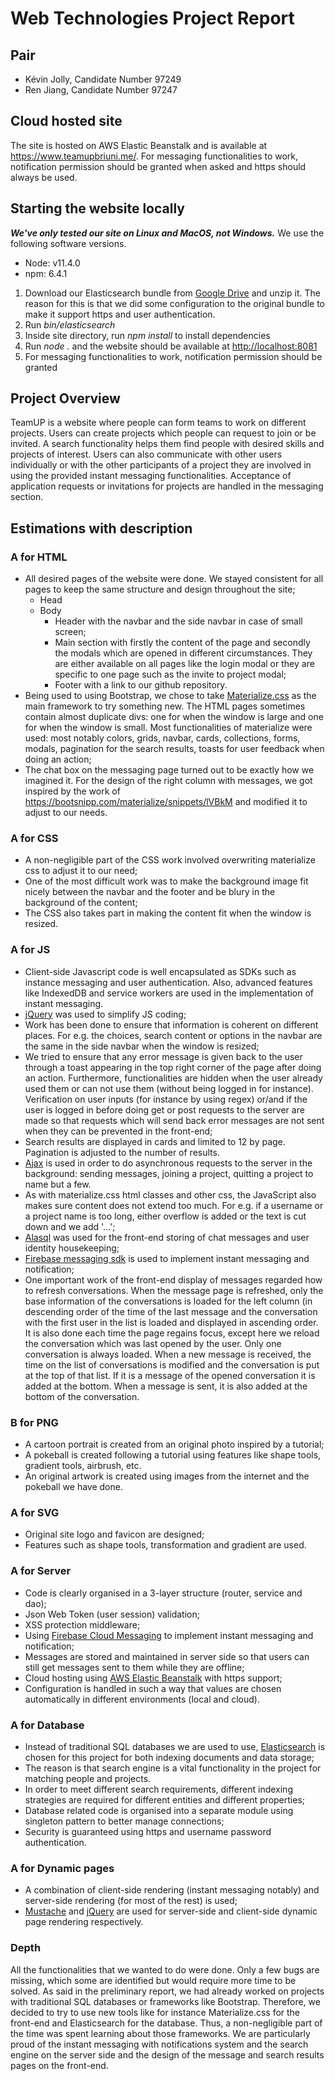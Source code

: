 # Web Technologies Project Report

## Pair
* Kévin Jolly, Candidate Number 97249
* Ren Jiang, Candidate Number 97247

## Cloud hosted site
The site is hosted on AWS Elastic Beanstalk and is available at <https://www.teamupbriuni.me/>. For messaging functionalities to work, notification permission should be granted when asked and https should always be used.

## Starting the website locally

***We've only tested our site on Linux and MacOS, not Windows.*** We use the following software versions.
* Node: v11.4.0
* npm: 6.4.1

1. Download our Elasticsearch bundle from [Google Drive](https://drive.google.com/file/d/1T0pKt31EHrQKyf-4EPELZ_0NneCTkKnH/view?usp=sharing) and unzip it. The reason for this is that we did some configuration to the original bundle to make it support https and user authentication.
2. Run *bin/elasticsearch*
3. Inside site directory, run *npm install* to install dependencies
4. Run *node .* and the website should be available at <http://localhost:8081>
5. For messaging functionalities to work, notification permission should be granted

## Project Overview
TeamUP is a website where people can form teams to work on different projects. Users can create projects which people can request to join or be invited. A search functionality helps them find people with desired skills and projects of interest. Users can also communicate with other users individually or with the other participants of a project they are involved in using the provided instant messaging functionalities. Acceptance of application requests or invitations for projects are handled in the messaging section.

## Estimations with description

### A for HTML
* All desired pages of the website were done. We stayed consistent for all pages to keep the same structure and design throughout the site; 
    * Head 
    * Body
        * Header with the navbar and the side navbar in case of small screen;
        * Main section with firstly the content of the page and secondly the modals which are opened in different circumstances. They are either available on all pages like the login modal or they are specific to one page such as the invite to project modal;
        * Footer with a link to our github repository.
* Being used to using Bootstrap, we chose to take [Materialize.css](https://materializecss.com/) as the main framework to try something new. The HTML pages sometimes contain almost duplicate divs: one for when the window is large and one for when the window is small. Most functionalities of materialize were used: most notably colors, grids, navbar, cards, collections, forms, modals, pagination for the search results, toasts for user feedback when doing an action;
* The chat box on the messaging page turned out to be exactly how we imagined it. For the design of the right column with messages, we got inspired by the work of https://bootsnipp.com/materialize/snippets/lVBkM and modified it to adjust to our needs.

### A for CSS
* A non-negligible part of the CSS work involved overwriting materialize css to adjust it to our need;
* One of the most difficult work was to make the background image fit nicely between the navbar and the footer and be blury in the background of the content;
* The CSS also takes part in making the content fit when the window is resized.

### A for JS
* Client-side Javascript code is well encapsulated as SDKs such as instance messaging and user authentication. Also, advanced features like IndexedDB and service workers are used in the implementation of instant messaging.
* [jQuery](https://jquery.com/) was used to simplify JS coding;
* Work has been done to ensure that information is coherent on different places. For e.g. the choices, search content or options in the navbar are the same in the side navbar when the window is resized;
* We tried to ensure that any error message is given back to the user through a toast appearing in the top right corner of the page after doing an action. Furthermore, functionalities are hidden when the user already used them or can not use them (without being logged in for instance). Verification on user inputs (for instance by using regex) or/and if the user is logged in before doing get or post requests to the server are made so that requests which will send back error messages are not sent when they can be prevented in the front-end;
* Search results are displayed in cards and limited to 12 by page. Pagination is adjusted to the number of results.
* [Ajax](https://www.w3schools.com/js/js_ajax_intro.asp) is used in order to do asynchronous requests to the server in the background: sending messages, joining a project, quitting a project to name but a few.
* As with materialize.css html classes and other css, the JavaScript also makes sure content does not extend too much. For e.g. if a username or a project name is too long, either overflow is added or the text is cut down and we add '...';
* [Alasql](http://alasql.org/) was used for the front-end storing of chat messages and user identity housekeeping;
* [Firebase messaging sdk](https://firebase.google.com/docs/reference/js/) is used to implement instant messaging and notification;
* One important work of the front-end display of messages regarded how to refresh conversations. When the message page is refreshed, only the base information of the conversations is loaded for the left column (in descending order of the time of the last message and the conversation with the first user in the list is loaded and displayed in ascending order. It is also done each time the page regains focus, except here we reload the conversation which was last opened by the user. Only one conversation is always loaded. When a new message is received, the time on the list of conversations is modified and the conversation is put at the top of that list. If it is a message of the opened conversation it is added at the bottom. When a message is sent, it is also added at the bottom of the conversation.

### B for PNG
* A cartoon portrait is created from an original photo inspired by a tutorial;
* A pokeball is created following a tutorial using features like shape tools, gradient tools, airbrush, etc.
* An original artwork is created using images from the internet and the pokeball we have done.

### A for SVG
* Original site logo and favicon are designed;
* Features such as shape tools, transformation and gradient are used.

### A for Server
* Code is clearly organised in a 3-layer structure (router, service and dao); 
* Json Web Token (user session) validation; 
* XSS protection middleware;
* Using [Firebase Cloud Messaging](https://firebase.google.com/products/cloud-messaging) to implement instant messaging and notification; 
* Messages are stored and maintained in server side so that users can still get messages sent to them while they are offline;
* Cloud hosting using [AWS Elastic Beanstalk](https://aws.amazon.com/elasticbeanstalk/) with https support;
* Configuration is handled in such a way that values are chosen automatically in different environments (local and cloud).
  
### A for Database
* Instead of traditional SQL databases we are used to use, [Elasticsearch](https://www.elastic.co/products/elasticsearch) is chosen for this project for both indexing documents and data storage; 
* The reason is that search engine is a vital functionality in the project for matching people and projects.
* In order to meet different search requirements, different indexing strategies are required for different entities and different properties; 
* Database related code is organised into a separate module using singleton pattern to better manage connections; 
* Security is guaranteed using https and username password authentication.

### A for Dynamic pages
* A combination of client-side rendering (instant messaging notably) and server-side rendering (for most of the rest) is used;
* [Mustache](https://www.npmjs.com/package/mustache-express) and [jQuery](https://jquery.com/) are used for server-side and client-side dynamic page rendering respectively.

### Depth
All the functionalities that we wanted to do were done. Only a few bugs are missing, which some are identified but would require more time to be solved. As said in the preliminary report, we had already worked on projects with traditional SQL databases or frameworks like Bootstrap. Therefore, we decided to try to use new tools like for instance Materialize.css for the front-end and Elasticsearch for the database. Thus, a non-negligible part of the time was spent learning about those frameworks. We are particularly proud of the
instant messaging with notifications system and the search engine on the server side and the design of the message and search results pages on the front-end.